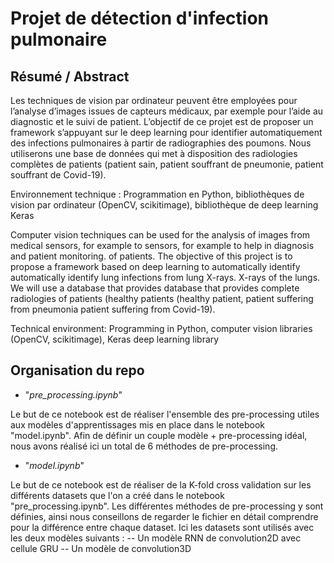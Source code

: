 # Projet de détection d'infection pulmonaire

## Résumé / Abstract

Les techniques de vision par ordinateur peuvent être employées pour l’analyse d’images issues de capteurs
médicaux, par exemple pour l’aide au diagnostic et le suivi
de patient. L’objectif de ce projet est de proposer un
framework s’appuyant sur le deep learning pour identifier
automatiquement des infections pulmonaires à partir de
radiographies des poumons. Nous utiliserons une base de
données qui met à disposition des radiologies complètes de
patients (patient sain, patient souffrant de pneumonie,
patient souffrant de Covid-19). 


Environnement technique : Programmation en Python,
bibliothèques de vision par ordinateur (OpenCV, scikitimage), bibliothèque de deep learning Keras

Computer vision techniques can be used for the analysis of images from medical sensors, for example to
sensors, for example to help in diagnosis and patient monitoring.
of patients. The objective of this project is to propose a
framework based on deep learning to automatically identify
automatically identify lung infections from lung X-rays.
X-rays of the lungs. We will use a database that provides
database that provides complete radiologies of patients (healthy
patients (healthy patient, patient suffering from pneumonia
patient suffering from Covid-19). 


Technical environment: Programming in Python,
computer vision libraries (OpenCV, scikitimage), Keras deep learning library

## Organisation du repo

- "*pre_processing.ipynb*"

Le but de ce notebook est de réaliser l'ensemble des pre-processing utiles aux modèles d'apprentissages mis en place dans le notebook "model.ipynb". Afin de définir un couple modèle + pre-processing idéal, nous avons réalisé ici un total de 6 méthodes de pre-processing.

- "*model.ipynb*"

Le but de ce notebook est de réaliser de la K-fold cross validation sur les différents datasets que l'on a créé dans le notebook "pre_processing.ipynb". Les différentes méthodes de pre-processing y sont définies, ainsi nous conseillons de regarder le fichier en détail comprendre pour la différence entre chaque dataset. Ici les datasets sont utilisés avec les deux modèles suivants :
-- Un modèle RNN de convolution2D avec cellule GRU
-- Un modèle de convolution3D

